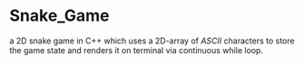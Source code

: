# Snake_Game
a 2D snake game in C++ which uses a 2D-array of _ASCII_ characters to store the game state and 
renders it on terminal via continuous while loop.

